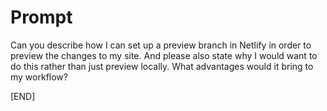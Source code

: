 # Prompt

Can you describe how I can set up a preview branch in Netlify in order to preview the changes to my site. And please also state why I would want to do this rather than just preview locally. What advantages would it bring to my workflow?

[END]